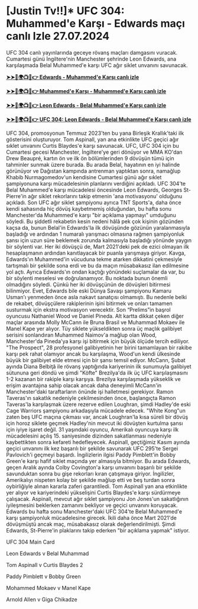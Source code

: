 #  [Justin Tv!!]* UFC 304: Muhammed'e Karşı - Edwards maçı canlı Izle 27.07.2024

UFC 304 canlı yayınlarında geceye rövanş maçları damgasını vuracak. Cumartesi günü İngiltere'nin Manchester şehrinde Leon Edwards, ana karşılaşmada Belal Muhammed'e karşı UFC ağır siklet unvanını savunacak.

**[➤➤🔴🌍📺📱👉 Edwards - Muhammed'e Karşı canlı izle](https://cutt.ly/0elpHBe8)**

**[➤➤🔴🌍📺📱👉 Muhammed'e Karşı - Muhammed'e Karşı canlı izle](https://cutt.ly/0elpHBe8)**

**[➤➤🔴🌍📺📱👉 Leon Edwards - Belal Muhammed'e Karşı canlı izle](https://cutt.ly/0elpHBe8)**

**[➤➤🔴🌍📺📱👉 UFC 304: Leon Edwards - Belal Muhammed'e Karşı canlı izle](https://cutt.ly/0elpHBe8)**

UFC 304, promosyonun Temmuz 2023'ten bu yana Birleşik Krallık'taki ilk gösterisini oluşturuyor. Tom Aspinall, yan ana etkinlikte UFC geçici ağır sıklet unvanını Curtis Blaydes'e karşı savunacak. UFC, UFC 304 için bu Cumartesi gecesi Manchester, İngiltere'ye geri dönüyor ve MMA KO'dan Drew Beaupré, kartın ön ve ilk ön bölümlerinden 9 dövüşün tümü için tahminler sunmak üzere burada. Bu arada Belal, hayatının en iyi halinde görünüyor ve Dağıstan kampında antrenman yaptıktan sonra, namağlup Khabib Nurmagomedov'un kendisine Cumartesi günü ağır sıklet şampiyonuna karşı mücadelesinin planlarını verdiğini açıkladı. UFC 304'te Belal Muhammed'e karşı mücadelesi öncesinde Leon Edwards, Georges St-Pierre'in ağır siklet rekorlarını takip etmenin 'ana motivasyonu' olduğunu açıkladı. Son UFC ağır siklet şampiyonu ayrıca TNT Sports'a, daha önce kendi sahasında hiç dövüş kaybetmemiş olduğundan, bu hafta sonu Manchester'da Muhammed'e karşı "bir açıklama yapmayı" umduğunu söyledi. Bu şiddetli rekabetin kesin nedeni hâlâ pek çok kişinin gözünden kaçsa da, bunun Belal'in Edwards'la ilk dövüşünde gözünün yaralanmasıyla başladığı ve ardından 1 numaralı yarışmacı olmasına rağmen şampiyonluk şansı için uzun süre beklemek zorunda kalmasıyla başladığı yönünde yaygın bir söylenti var. Her iki dövüşçü de, Mart 2021'deki pek de ezici olmayan ilk hesaplaşmanın ardından kanıtlayacak bir puanla yarışmaya giriyor. Kavga, Edwards'ın Muhammed'in vücuduna tekme atarken dikkatini çekmesiyle tartışmalı bir şekilde sona erdi ve bu da maçın müsabakasız ilan edilmesine yol açtı. Ayrıca Edwards'ın ondan kaçtığı yönündeki suçlamalar da var, bu bir söylenti meselesi ve doğrulanamıyor. Bu noktada bunun önemli olmadığını söyledi. Çünkü her iki dövüşçünün de dövüşleri bitirmesi bilinmiyor. Evet, Edwards bile eski Dünya Savaşı şampiyonu Kamaru Usman'ı yenmeden önce asla nakavt sanatçısı olmamıştı. Bu nedenle belki de rekabet, dövüşçülere rakiplerinin işini bitirmek ve onları tamamen susturmak için ekstra motivasyon verecektir. Son “Prelims”in başrol oyuncusu Nathaniel Wood ve Daniel Pineda. Alt kartta dikkat çeken diğer maçlar arasında Molly McCann ile Bruna Brasil ve Muhammad Mokaev ile Manel Kape yer alıyor. Tüy siklete yükseldikten sonra üç maçlık galibiyet serisini sonlandıran Muhammed Naimov'a mağlup olan Wood, Manchester'da Pineda'ya karşı işi bitirmek için büyük ölçüde tercih ediliyor. "The Prospect", 28 profesyonel galibiyetinin her birini tamamlayan bir rakibe karşı pek rahat olamıyor ancak bu karşılaşma, Wood'un kendi ülkesinde büyük bir galibiyet elde etmesi için bir şansı temsil ediyor. McCann, Şubat ayında Diana Belbiţă ile rövanş yaptığında kariyerinin ilk sunumuyla galibiyet sütununa geri döndü ve şimdi "Köfte" Brezilya'da ilk üç UFC karşılaşmasını 1-2 kazanan bir rakiple karşı karşıya. Brezilya karşılaşmada yükseklik ve erişim avantajına sahip olacak ancak daha deneyimli McCann'in Manchester'daki taraftarların önünde işi halletmesi gerekiyor. Ramon Taveras'ın sakatlık nedeniyle çekilmesinden önce, başlangıçta Ramon Taveras'la karşılaşmak üzere rezerve edilen Loughran, şimdi Hadley'de eski Cage Warriors şampiyonu arkadaşıyla mücadele edecek. "White Kong"un zaten beş UFC maçına çıkması var, ancak Loughran'la kısa süreli bir dövüş için horoz siklete geçmek Hadley'nin mevcut iki dövüşten kurtulma şansı için iyiye işaret değil. 31 yaşındaki oyuncu, Amerikalı oyuncuya karşı ilk mücadelesini açılış 15. saniyesinde dizinden sakatlanması nedeniyle kaybettikten sonra kefareti hedefleyecek. Aspinall, geçtiğimiz Kasım ayında geçici unvanını ilk kez başarılı bir şekilde savunarak UFC 295'te Sergei Pavlovich'i geçmeyi başardı. İngilizlerin ilgisi Paddy Pimblett'in Bobby Green'e karşı hafif sıklet maçında yer almasıyla bitmiyor. Bu arada Edwards, geçen Aralık ayında Colby Covington'a karşı unvanını başarılı bir şekilde savunduktan sonra bu gişe rekorları kıran çatışmaya giriyor. İngilizler, Amerikalıyı nispeten kolay bir şekilde mağlup etti ve beş turdan sonra oybirliğiyle alınan kararla zaferi garantiledi. Tom Aspinall yan ana etkinlikte yer alıyor ve kariyerindeki yükselişini Curtis Blaydes'e karşı sürdürmeye çalışacak. Aspinall, mevcut ağır sıklet şampiyonu Jon Jones'un sakatlığının iyileşmesini beklerken zamanını bekliyor ve geçici unvanını koruyacak. Edwards bu hafta sonu Manchester'daki UFC 304'te Belal Muhammed'e karşı şampiyonluk mücadelesine girecek. İkili daha önce Mart 2021'de dövüşmüştü ancak maç, müsabakasız olarak değerlendirilmişti. Şimdi Edwards, St-Pierre'in plaklarını takip ederken "bir açıklama yapmak" istiyor.

UFC 304 Main Card

Leon Edwards v Belal Muhammad

Tom Aspinall v Curtis Blaydes 2

Paddy Pimblett v Bobby Green

Mohammed Mokaev v Manel Kape

Arnold Allen v Giga Chikadze
